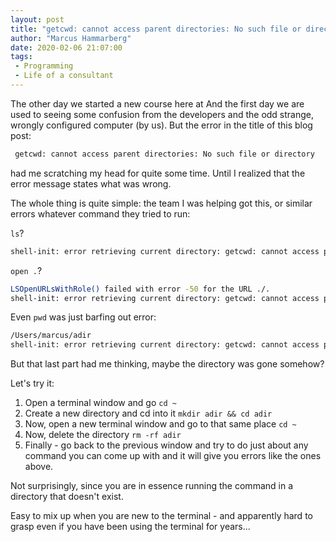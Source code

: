 ```yaml
---
layout: post
title: "getcwd: cannot access parent directories: No such file or directory"
author: "Marcus Hammarberg"
date: 2020-02-06 21:07:00
tags:
 - Programming
 - Life of a consultant
---
```


The other day we started a new course here at [</salt>](http://salt.study) And the first day we are used to seeing some confusion from the developers and the odd strange, wrongly configured computer (by us). But the error in the title of this blog post:

```bash
 getcwd: cannot access parent directories: No such file or directory
```

had me scratching my head for quite some time. Until I realized that the error message states what was wrong.

<!-- excerpt-end -->

The whole thing is quite simple: the team I was helping got this, or similar errors whatever command they tried to run:

`ls`?

```bash
shell-init: error retrieving current directory: getcwd: cannot access parent directories: No such file or directory
```

`open .`?

```bash
LSOpenURLsWithRole() failed with error -50 for the URL ./.
shell-init: error retrieving current directory: getcwd: cannot access parent directories: No such file or directory
```

Even `pwd` was just barfing out error:

```bash
/Users/marcus/adir
shell-init: error retrieving current directory: getcwd: cannot access parent directories: No such file or directory
```

But that last part had me thinking, maybe the directory was gone somehow?

Let's try it:

1. Open a terminal window and go `cd ~`
2. Create a new directory and cd into it `mkdir adir && cd adir`
3. Now, open a new terminal window and go to that same place `cd ~`
4. Now, delete the directory `rm -rf adir`
5. Finally - go back to the previous window and try to do just about any command you can come up with and it will give you errors like the ones above.

Not surprisingly, since you are in essence running the command in a directory that doesn't exist.

Easy to mix up when you are new to the terminal - and apparently hard to grasp even if you have been using the terminal for years...
